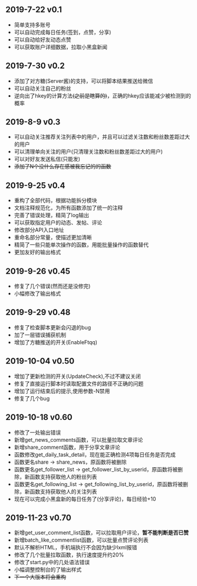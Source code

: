 ## 2019-7-22 v0.1
* 简单支持多账号
* 可以自动完成每日任务(签到，点赞，分享)
* 可以自动给好友动态点赞
* 可以获取账户详细数据，拉取小黑盒新闻

## 2019-7-30 v0.2
* 添加了对方糖(Server酱)的支持，可以将脚本结果推送给微信
* 可以自动关注自己的粉丝
* 逆向出了hkey的计算方法~~(之前是瞎算的)~~，正确的hkey应该能减少被检测到的概率

## 2019-8-9 v0.3
* 可以自动关注推荐关注列表中的用户，并且可以过滤关注数和粉丝数差距过大的用户
* 可以清理单向关注的用户(只清理关注数和粉丝数差距过大的用户)
* 可以对好友发送私信(只能发)
* ~~添加了N个没什么存在感被我忘记的的函数~~

## 2019-9-25 v0.4
* 重构了全部代码，根据功能拆分模块
* 文档注释规范化，为所有函数添加了统一的注释
* 完善了错误处理，精简了log输出
* 可以获取指定用户的动态、发帖、评论
* 修改部分API入口地址
* 重命名部分常量，使描述更加清晰
* 精简了一些只能单次操作的函数，用能批量操作的函数替代
* 更加友好的输出格式

## 2019-9-26 v0.45
* 修复了几个错误(然而还是没修完)
* 小幅修改了输出格式

## 2019-9-29 v0.48
* 修复了检查脚本更新会闪退的bug
* 加了一层错误捕获机制
* 增加了方糖推送的开关(EnableFtqq)

## 2019-10-04 v0.50
* 增加了更新检测的开关(UpdateCheck),不过不建议关闭
* 修复了直接运行脚本时读取配置文件的路径不正确的问题
* 增加了运行结束后的提示,使用参数-N禁用
* 修复了几个bug

## 2019-10-18 v0.60
* 修改了一处输出错误
* 新增get_news_comments函数，可以批量拉取文章评论
* 新增share_comment函数，用于分享文章评论
* 函数修改get_daily_task_detail，现在能正确检测4项每日任务是否完成
* 函数更名share -> share_news，原函数将被删除
* 函数更名get_follower_list -> get_follower_list_by_userid，原函数将被删除，新函数支持获取他人的粉丝列表
* 函数更名get_following_list -> get_following_list_by_userid，原函数将被删除，新函数支持获取他人的关注列表
* 现在可以完成小黑盒新的每日任务了(分享评论)，每日经验+10

## 2019-11-23 v0.70
* 新增get_user_comment_list函数，可以拉取用户评论，**暂不能判断是否已赞**
* 新增batch_like_commentlist函数，可以批量点赞评论列表
* 默认不解析HTML，手机端执行不会因为缺少lxml报错
* 修改了几个批量拉取函数，执行速度提升约20%
* 修改了start.py中的几处语法错误
* 小幅调整控制台的了输出样式
* ~~下一个大版本将会重构~~
